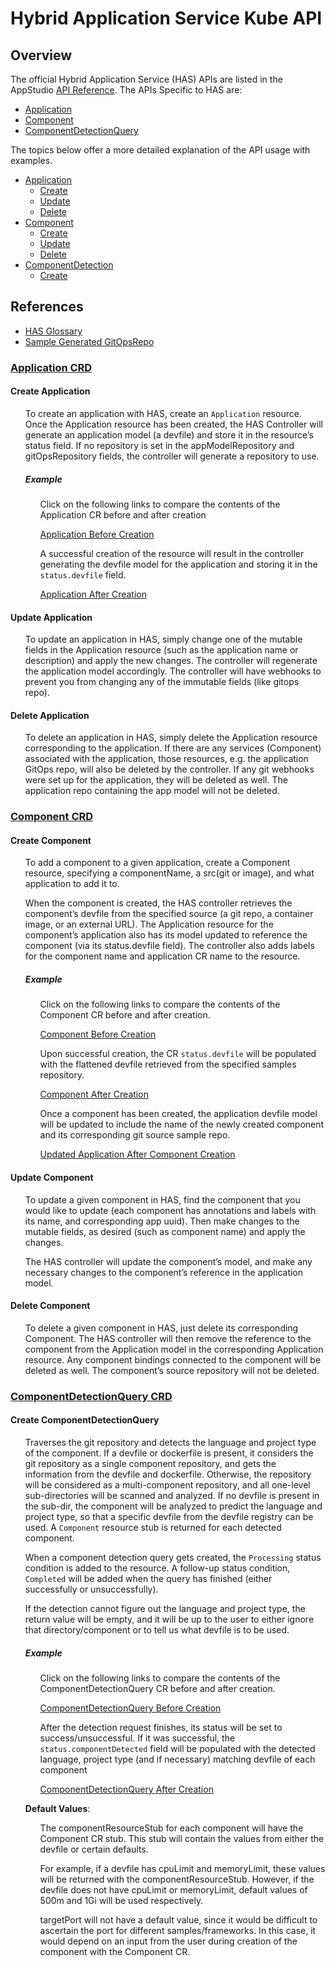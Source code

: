 # Hybrid Application Service Kube API

## Overview

The official Hybrid Application Service (HAS) APIs are listed in the AppStudio [API Reference](https://redhat-appstudio.github.io/book/ref/application-environment-api.html#application).  The APIs Specific to HAS are:

* [Application](https://redhat-appstudio.github.io/book/ref/application-environment-api.html#application)
* [Component](https://redhat-appstudio.github.io/book/ref/application-environment-api.html#component)
* [ComponentDetectionQuery](https://redhat-appstudio.github.io/book/ref/application-environment-api.html#componentdetectionquery)

The topics below offer a more detailed explanation of the API usage with examples.

* [Application](#application)
  * [Create](#create-application)
  * [Update](#update-application)
  * [Delete](#delete-application)
* [Component](#component)
  * [Create](#create-component)
  * [Update](#update-component)
  * [Delete](#delete-component)
* [ComponentDetection](#component-detection)
  * [Create](#create-componentdetectionquery)


## References

* [HAS Glossary](has-glossary.md)
* [Sample Generated GitOpsRepo](https://github.com/jgwest/gitops-repository-template)


### [Application CRD](hybrid-application-service-crds.md#application)

#### Create Application
<ul>

To create an application with HAS, create an `Application` resource. Once the Application resource has been created, the HAS Controller will generate an application model (a devfile) and store it in the resource’s status field.
If no repository is set in the appModelRepository and gitOpsRepository fields, the controller will generate a repository to use.

</ul>

<ul>

##### Example
<ul>

Click on the following links to compare the contents of the Application CR before and after creation

[Application Before Creation](https://github.com/yangcao77/has-kube-samples/blob/master/001-create-application/input-hasApplication.yaml)

A successful creation of the resource will result in the controller generating the devfile model for the application and storing it in the `status.devfile` field.

[Application After Creation](https://github.com/yangcao77/has-kube-samples/blob/master/001-create-application/output-hasApplication.yaml#L74C13-L83)

</ul>
</ul>



#### Update Application
<ul>

To update an application in HAS, simply change one of the mutable fields in the Application resource (such as the application name or description) and apply the new changes. The controller will regenerate the application model accordingly. The controller will have webhooks to prevent you from changing any of the immutable fields (like gitops repo).

</ul>


#### Delete Application
<ul>

To delete an application in HAS, simply delete the Application resource corresponding to the application. If there are any services (Component) associated with the application, those resources, e.g. the application GitOps repo, will also be deleted by the controller. If any git webhooks were set up for the application, they will be deleted as well. The application repo containing the app model will not be deleted.

</ul>

### [Component CRD](hybrid-application-service-crds.md#component)

#### Create Component
<ul>

To add a component to a given application, create a Component resource, specifying a componentName, a src(git or image), and what application to add it to.

When the component is created, the HAS controller retrieves the component’s devfile from the specified source (a git repo, a container image, or an external URL). The Application resource for the component’s application also has its model updated to reference the component (via its status.devfile field). The controller also adds labels for the component name and application CR name to the resource.

</ul>

<ul>

##### Example
<ul>

Click on the following links to compare the contents of the Component CR before and after creation.

[Component Before Creation](https://github.com/yangcao77/has-kube-samples/blob/master/003-add-component-from-sample/input-hasComponent.yaml)

Upon successful creation, the CR `status.devfile` will be populated with the flattened devfile retrieved from the specified samples repository.

[Component After Creation](https://github.com/yangcao77/has-kube-samples/blob/master/003-add-component-from-sample/output-hasComponent.yaml#L125-L222)

Once a component has been created, the application devfile model will be updated to include the name of the newly created component and its corresponding git source sample repo.

[Updated Application After Component Creation](https://github.com/yangcao77/has-kube-samples/blob/master/003-add-component-from-sample/output-hasApplication.yaml#L83-L87)

</ul>
</ul>

#### Update Component
<ul>

To update a given component in HAS, find the component that you would like to update (each component has annotations and labels with its name, and corresponding app uuid). Then make changes to the mutable fields, as desired (such as component name) and apply the changes.

The HAS controller will update the component’s model, and make any necessary changes to the component’s reference in the application model.

</ul>

#### Delete Component
<ul>

To delete a given component in HAS, just delete its corresponding Component. The HAS controller will then remove the reference to the component from the Application model in the corresponding Application resource. Any component bindings connected to the component will be deleted as well. The component’s source repository will not be deleted.

</ul>

### [ComponentDetectionQuery CRD](hybrid-application-service-crds.md#componentdetectionquery)

#### Create ComponentDetectionQuery
<ul>

Traverses the git repository and detects the language and project type of the component. If a devfile or dockerfile is present, it considers the git repository as a single component repository, and gets the information from the devfile and dockerfile. Otherwise, the repository will be considered as a multi-component repository, and all one-level sub-directories will be scanned and analyzed. If no devfile is present in the sub-dir, the component will be analyzed to predict the language and project type, so that a specific devfile from the devfile registry can be used. A `Component` resource stub is returned for each detected component.

When a component detection query gets created, the `Processing` status condition is added to the resource. A follow-up status condition, `Completed` will be added when the query has finished (either successfully or unsuccessfully).

If the detection cannot figure out the language and project type, the return value will be empty, and it will be up to the user to either ignore that directory/component or to tell us what devfile is to be used.

</ul>

<ul>

##### Example
<ul>

Click on the following links to compare the contents of the ComponentDetectionQuery CR before and after creation.

[ComponentDetectionQuery Before Creation](https://github.com/yangcao77/has-kube-samples/blob/master/004-detect-service/input-serviceDetectionQuery.yaml)

After the detection request finishes, its status will be set to success/unsuccessful. If it was successful, the `status.componentDetected` field will be populated with the detected language, project type (and if necessary) matching devfile of each component

[ComponentDetectionQuery After Creation](https://github.com/yangcao77/has-kube-samples/blob/master/004-detect-service/output-serviceDetectionQuery.yaml#L100-L143)

</ul>


**Default Values**:
<ul>

The componentResourceStub for each component will have the Component CR stub. This stub will contain the values from either the devfile or certain defaults.

For example, if a devfile has cpuLimit and memoryLimit, these values will be returned with the componentResourceStub. However, if the devfile does not have cpuLimit or memoryLimit, default values of 500m and 1Gi will be used respectively.

targetPort will not have a default value, since it would be difficult to ascertain the port for different samples/frameworks. In this case, it would depend on an input from the user during creation of the component with the Component CR.

</ul>
</ul>



